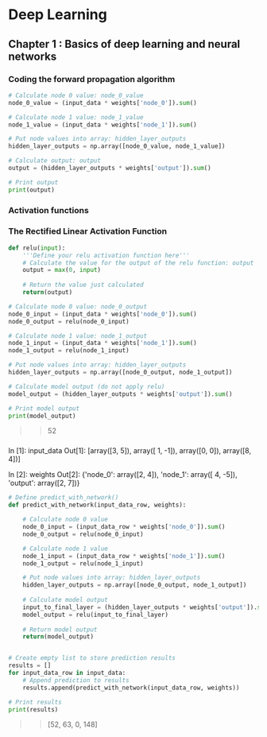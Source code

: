 # Deep Learning

## Chapter 1 : Basics of deep learning and neural networks

### Coding the forward propagation algorithm
```python
# Calculate node 0 value: node_0_value
node_0_value = (input_data * weights['node_0']).sum()

# Calculate node 1 value: node_1_value
node_1_value = (input_data * weights['node_1']).sum()

# Put node values into array: hidden_layer_outputs
hidden_layer_outputs = np.array([node_0_value, node_1_value])

# Calculate output: output
output = (hidden_layer_outputs * weights['output']).sum()

# Print output
print(output)
```
>>

### Activation functions

### The Rectified Linear Activation Function
```python
def relu(input):
    '''Define your relu activation function here'''
    # Calculate the value for the output of the relu function: output
    output = max(0, input)
    
    # Return the value just calculated
    return(output)

# Calculate node 0 value: node_0_output
node_0_input = (input_data * weights['node_0']).sum()
node_0_output = relu(node_0_input)

# Calculate node 1 value: node_1_output
node_1_input = (input_data * weights['node_1']).sum()
node_1_output = relu(node_1_input)

# Put node values into array: hidden_layer_outputs
hidden_layer_outputs = np.array([node_0_output, node_1_output])

# Calculate model output (do not apply relu)
model_output = (hidden_layer_outputs * weights['output']).sum()

# Print model output
print(model_output)
```
>>52

###
In [1]: input_data
Out[1]: [array([3, 5]), array([ 1, -1]), array([0, 0]), array([8, 4])]

In [2]: weights
Out[2]: {'node_0': array([2, 4]), 'node_1': array([ 4, -5]), 'output': array([2, 7])}
```python
# Define predict_with_network()
def predict_with_network(input_data_row, weights):

    # Calculate node 0 value
    node_0_input = (input_data_row * weights['node_0']).sum()
    node_0_output = relu(node_0_input)

    # Calculate node 1 value
    node_1_input = (input_data_row * weights['node_1']).sum()
    node_1_output = relu(node_1_input)

    # Put node values into array: hidden_layer_outputs
    hidden_layer_outputs = np.array([node_0_output, node_1_output])
    
    # Calculate model output
    input_to_final_layer = (hidden_layer_outputs * weights['output']).sum()
    model_output = relu(input_to_final_layer)
    
    # Return model output
    return(model_output)


# Create empty list to store prediction results
results = []
for input_data_row in input_data:
    # Append prediction to results
    results.append(predict_with_network(input_data_row, weights))

# Print results
print(results)
```
>>[52, 63, 0, 148]
